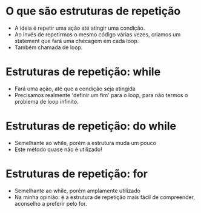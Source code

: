 # O que são estruturas de repetição

- A ideia é repetir uma ação até atingir uma condição.
- Ao invés de repetirmos o mesmo código várias vezes, criamos um statement que fará uma checagem em cada loop.
- Também chamada de loop.

# Estruturas de repetição: while

- Fará uma ação, até que a condição seja atingida
- Precisamos realmente 'definir um fim' para o loop, para não termos o problema de loop infinito.

# Estruturas de repetição: do while

- Semelhante ao while, porém a estrutura muda um pouco
- Este método quase não é utilizado!

# Estruturas de repetição: for

- Semelhante ao while, porém amplamente utilizado
- Na minha opinião: é a estrutura de repetição mais fácil de compreender, aconselho a preferir pelo for.
